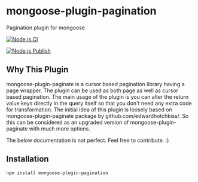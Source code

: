 # mongoose-plugin-pagination
Pagination plugin for mongoose

[![Node.js CI](https://github.com/CheeseGrinder/mongoose-plugin-paginate/actions/workflows/Node.Js.yml/badge.svg)](https://github.com/CheeseGrinder/mongoose-plugin-paginate/actions/workflows/Node.Js.yml)

[![Node.js Publish](https://github.com/CheeseGrinder/mongoose-plugin-paginate/actions/workflows/npm-publish.yml/badge.svg)](https://github.com/CheeseGrinder/mongoose-plugin-paginate/actions/workflows/npm-publish.yml)


## Why This Plugin
mongoose-plugin-paginate is a cursor based pagination library having a page wrapper. The plugin can be used as both page as well as cursor based pagination. The main usage of the plugin is you can alter the return value keys directly in the query itself so that you don't need any extra code for transformation. The initial idea of this plugin is loosely based on mongoose-plugin-paginate package by github.com/edwardhotchkiss/. So this can be considered as an upgraded version of mongoose-plugin-paginate with much more options.

The below documentation is not perfect. Feel free to contribute. :)

## Installation
```bash
npm install mongoose-plugin-pagination
```

